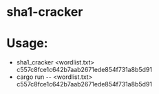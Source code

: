 # sha1-cracker
# Usage: 
- sha1_cracker <wordlist.txt> c557c8fce1c642b7aab2671ede854f731a8b5d91
- cargo run -- <wordlist.txt> c557c8fce1c642b7aab2671ede854f731a8b5d91
